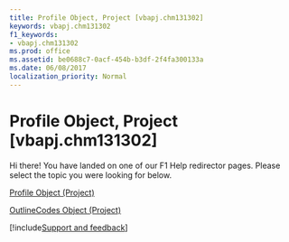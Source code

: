 ```yaml
---
title: Profile Object, Project [vbapj.chm131302]
keywords: vbapj.chm131302
f1_keywords:
- vbapj.chm131302
ms.prod: office
ms.assetid: be0688c7-0acf-454b-b3df-2f4fa300133a
ms.date: 06/08/2017
localization_priority: Normal
---
```



# Profile Object, Project [vbapj.chm131302]

Hi there! You have landed on one of our F1 Help redirector pages. Please select the topic you were looking for below.

[Profile Object (Project)](https://msdn.microsoft.com/library/92ae9d1a-ea4d-1814-1655-f0798f4b18d0%28Office.15%29.aspx)

[OutlineCodes Object (Project)](https://msdn.microsoft.com/library/a2e6d0c7-0741-91c6-61aa-f4bcc299e66f%28Office.15%29.aspx)

[!include[Support and feedback](~/includes/feedback-boilerplate.md)]